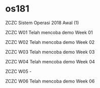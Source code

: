 # os181
ZCZC Sistem Operasi 2018 Awal (1)

ZCZC W01 Telah mencoba demo Week 01

ZCZC W02 Telah mencoba demo Week 02

ZCZC W03 Telah mencoba demo Week 03

ZCZC W04 Telah mencoba demo Week 04

ZCZC W05 -

ZCZC W06 Telah mencoba demo Week 06
